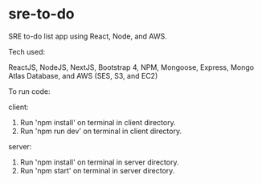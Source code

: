 # sre-to-do
SRE to-do list app using React, Node, and AWS.

Tech used:

ReactJS,
NodeJS,
NextJS,
Bootstrap 4,
NPM,
Mongoose,
Express,
Mongo Atlas Database,
and AWS (SES, S3, and EC2)


To run code:

client:
1. Run 'npm install' on terminal in client directory.
2. Run 'npm run dev' on terminal in client directory.

server:
1. Run 'npm install' on terminal in server directory.
2. Run 'npm start' on terminal in server directory.
